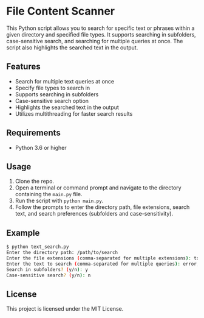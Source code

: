 # File Content Scanner

This Python script allows you to search for specific text or phrases within a given directory and specified file types. It supports searching in subfolders, case-sensitive search, and searching for multiple queries at once. The script also highlights the searched text in the output.

## Features

- Search for multiple text queries at once
- Specify file types to search in
- Supports searching in subfolders
- Case-sensitive search option
- Highlights the searched text in the output
- Utilizes multithreading for faster search results

## Requirements

- Python 3.6 or higher

## Usage

1. Clone the repo.
2. Open a terminal or command prompt and navigate to the directory containing the `main.py` file.
3. Run the script with `python main.py`.
4. Follow the prompts to enter the directory path, file extensions, search text, and search preferences (subfolders and case-sensitivity).

## Example

```bash
$ python text_search.py
Enter the directory path: /path/to/search
Enter the file extensions (comma-separated for multiple extensions): txt,log
Enter the text to search (comma-separated for multiple queries): error,warning
Search in subfolders? (y/n): y
Case-sensitive search? (y/n): n
```

## License

This project is licensed under the MIT License.
